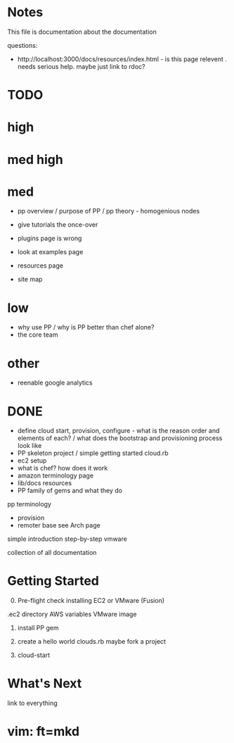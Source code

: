 Notes
=====
This file is documentation about the documentation

questions:
* http://localhost:3000/docs/resources/index.html - is this page relevent . needs serious help. maybe just link to rdoc?

TODO
====
# high

# med high

# med
* pp overview / purpose of PP / pp theory - homogenious nodes

* give tutorials the once-over
* plugins page is wrong
* look at examples page
* resources page
* site map

# low
* why use PP / why is PP better than chef alone?
* the core team

# other
* reenable google analytics

DONE
=====
* define cloud start, provision, configure - what is the reason order and elements of each? / what does the bootstrap and provisioning process look like
* PP skeleton project / simple getting started cloud.rb
* ec2 setup
* what is chef? how does it work
* amazon terminology page
* lib/docs resources
* PP family of gems and what they do

pp terminology
  * provision
  * remoter base
  see Arch page

simple introduction
step-by-step vmware

collection of all documentation

Getting Started
===============

0. Pre-flight check
  installing EC2 or VMware (Fusion)

  .ec2 directory AWS variables
  VMware image

1. install PP gem

2. create a hello world clouds.rb 
  maybe fork a project

3. cloud-start


What's Next
===========
link to everything

# vim: ft=mkd
